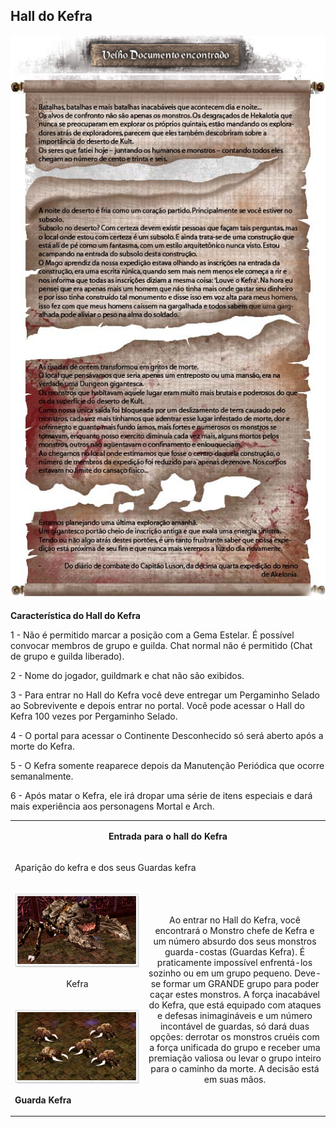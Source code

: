 ## Hall do Kefra

<html>
  <head>
    <meta charset="utf-8" />
    <meta name="viewport" content="width=device-width" />
  </head>
  <body>

<p align="center"><img src="./Quests-Especiais-files/Hall-do-Kefra-files/wyd_img_hall-do-kefra-1.gif"/><img src="./Quests-Especiais-files/Hall-do-Kefra-files/wyd_img_hall-do-kefra-4.gif"/></p>
<p><strong>Característica do Hall do Kefra</strong></p>
<p>1 - Não é permitido marcar a posição com a Gema Estelar. É possível convocar membros de grupo e guilda.
Chat normal não é permitido (Chat de grupo e guilda liberado).</p>
<p>2 - Nome do jogador, guildmark e chat não são exibidos.</p>
<p>3 - Para entrar no Hall do Kefra você deve entregar um Pergaminho Selado ao Sobrevivente e depois entrar no portal. Você pode acessar o Hall do Kefra 100 vezes por Pergaminho Selado.</p>
<p>4 - O portal para acessar o Continente Desconhecido só será aberto após a morte do Kefra.</p>
<p>5 - O Kefra somente reaparece depois da Manutenção Periódica que ocorre semanalmente.</p>
<p>6 - Após matar o Kefra, ele irá dropar uma série de itens especiais e dará mais experiência aos personagens Mortal e Arch.</p>


<table align="center" border="0" cellpadding="0" cellspacing="0">
	<tr>
		<td colspan="2" align="center"><p><strong>Entrada para o hall do Kefra</strong></p></td>
	</tr>
	<tr>
		<td colspan="2"><p>Aparição do kefra e dos seus Guardas kefra</p></td>
	</tr>
	<tr align="center">									
		<td width="200px"><p><img src="./Quests-Especiais-files/Hall-do-Kefra-files/wyd_img_hall-do-kefra-2.gif"></p>
			<p>Kefra</p></td>
		<td rowspan="2"><p>Ao entrar no Hall do Kefra, você encontrará o Monstro chefe de Kefra e um número absurdo dos seus monstros guarda-costas (Guardas Kefra). É praticamente impossível enfrentá-los sozinho ou em um grupo pequeno. Deve-se formar um GRANDE grupo para poder caçar estes monstros. A força inacabável do Kefra, que está equipado com ataques e defesas inimagináveis e um número incontável de guardas, só dará duas opções: derrotar os monstros cruéis com a força unificada do grupo e receber uma premiação valiosa ou levar o grupo inteiro para o caminho da morte. A decisão está em suas mãos.</p></td>
	</tr>
	<tr>
		<td><p><img src="./Quests-Especiais-files/Hall-do-Kefra-files/wyd_img_hall-do-kefra-3.gif"></p>
			<p><strong>Guarda Kefra</strong></p></td>
	</tr>
</table>
</body>
</html>